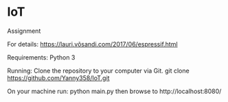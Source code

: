 # IoT
Assignment 


For details:
https://lauri.võsandi.com/2017/06/espressif.html

Requirements:
Python 3

Running:
Clone the repository to your computer via Git.
git clone https://github.com/Yanny358/IoT.git

On your machine run:
python main.py
then browse to http://localhost:8080/
